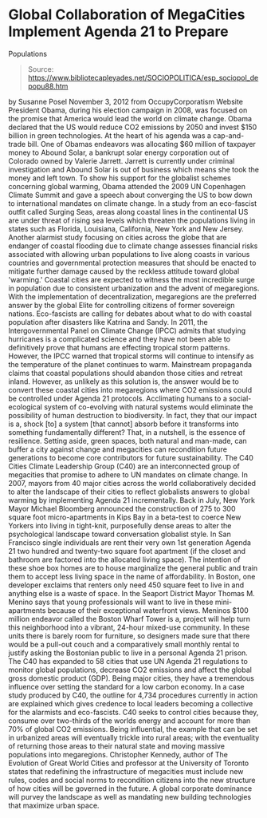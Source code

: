 # Global Collaboration of MegaCities Implement Agenda 21 to Prepare 
Populations

> Source: https://www.bibliotecapleyades.net/SOCIOPOLITICA/esp_sociopol_depopu88.htm

by Susanne Posel
November 3, 2012
from
OccupyCorporatism Website
President Obama, during his election campaign in
2008, was focused on the promise that America would
lead the world on climate change.
Obama declared that the US would
reduce CO2 emissions by 2050 and invest $150 billion in green technologies.
At the heart of his agenda was a cap-and-trade bill.
One of Obamas
endeavors was allocating $60 million of taxpayer money to
Abound Solar,
a bankrupt solar energy corporation out of Colorado owned by Valerie
Jarrett.
Jarrett is currently under criminal investigation and Abound Solar
is out of business which means she took the money and left town.
To show his support for the globalist schemes
concerning global warming, Obama
attended the 2009 UN Copenhagen Climate Summit and gave a speech about
converging the US to bow down to international mandates on climate change.
In a
study
from an eco-fascist outfit called Surging Seas, areas along coastal lines in
the continental US are under threat of rising sea levels which threaten the
populations living in states such as Florida, Louisiana, California, New
York and New Jersey.
Another alarmist
study focusing on cities across the globe that are endanger of coastal
flooding due to climate change assesses financial risks associated with
allowing urban populations to live along coasts in various countries and
governmental protection measures that should be enacted to mitigate further
damage caused by the reckless attitude
toward global 'warming.'
Coastal cities are expected to witness the most
incredible surge in population due to consistent urbanization and the advent
of
megaregions.
With the implementation of decentralization, megaregions
are the preferred answer by the global Elite for controlling citizens of
former sovereign nations.
Eco-fascists are calling for debates about what
to do with coastal population after disasters like Katrina and Sandy. In
2011, the Intergovernmental Panel on Climate Change (IPCC)
admits that studying hurricanes
is a complicated science and they have not been able to definitively prove
that humans are effecting tropical storm patterns.
However, the IPCC warned
that tropical storms will continue to intensify as the temperature of the
planet continues to warm.
Mainstream propaganda
claims that coastal populations should abandon those cities and
retreat inland. However, as unlikely as this solution is, the answer would
be to convert these coastal cities into megaregions where CO2 emissions
could be controlled under Agenda 21 protocols.
Acclimating humans to a social-ecological
system of co-evolving with natural systems would
eliminate the possibility of human destruction to biodiversity.
In fact,
they that our impact is a,
shock [to] a system [that cannot] absorb before
it transforms into something fundamentally different? That, in a nutshell,
is the essence of resilience.
Setting aside,
green spaces, both natural and
man-made, can buffer a city against change and megacities can recondition
future generations to become core contributors for future
sustainability.
The C40
Cities Climate Leadership Group (C40) are an interconnected group of
megacities that promise to adhere to UN mandates on climate change.
In 2007, mayors from 40 major cities across the
world collaboratively decided to alter the landscape of their cities to
reflect globalists answers to global warming by implementing Agenda 21
incrementally.
Back in July, New York Mayor Michael Bloomberg
announced the construction of 275 to 300 square foot
micro-apartments in Kips Bay in a beta-test to coerce New Yorkers into
living in tight-knit, purposefully dense areas to alter the psychological
landscape toward conversation globalist style.
In San Francisco single individuals are
rent their very own 1st generation
Agenda 21 two hundred and twenty-two
square foot apartment (if the closet and bathroom are factored into the
allocated living space).
The intention of these shoe box homes are to
house marginalize the general public and train them to accept less living
space in the name of affordability.
In Boston, one developer exclaims that renters
only need 450 square feet to live in and anything else is a waste of space.
In the Seaport District Mayor Thomas M. Menino says that young professionals
will want to live in these mini-apartments because of their exceptional
waterfront views.
Meninos $100 million endeavor
called the Boston Wharf Tower is a,
project will help turn this
neighborhood into a vibrant, 24-hour mixed-use community.
In these units there is barely room for
furniture, so designers made sure that there would be a pull-out couch and a
comparatively small monthly rental to justify asking the Bostonian public to
live in a personal Agenda 21 prison.
The C40 has expanded to 58 cities that use
UN
Agenda 21 regulations to monitor global populations, decrease CO2 emissions
and affect the global gross domestic product (GDP). Being major cities, they
have a tremendous influence over setting the standard for a low carbon
economy.
In a
case study produced by C40, the outline for 4,734 procedures currently
in action are explained which gives credence to local leaders becoming a
collective for the alarmists and eco-fascists.
C40 seeks to control cities because they,
consume over two-thirds of the worlds energy and account for more than 70%
of global CO2 emissions.
Being influential, the
example that can be set in urbanized areas will eventually trickle into
rural areas; with the eventuality of returning those areas to their natural
state and moving massive populations into megaregions.
Christopher Kennedy, author of The Evolution of
Great World Cities and professor at the University of Toronto
states that redefining the infrastructure of megacities must include new
rules, codes and social norms to recondition citizens into the new structure
of how cities will be governed in the future.
A global corporate dominance
will purvey the landscape as well as mandating new building technologies
that maximize urban space.
